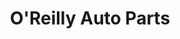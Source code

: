 ---
title: "O'Reilly Auto Parts"
url: /gilbert/oreilly-auto-parts-west-warner-road/
shop: Autoteile
---